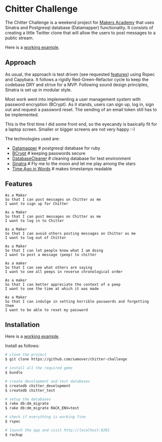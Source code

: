 Chitter Challenge
=================

The Chitter Challenge is a weekend project for [Makers Academy](http://www.makersacademy.com) that uses Sinatra and Postgresql database (Datamapper) functionality. It consists of creating a little Twitter clone that will allow the users to post messages to a public stream.

Here is a [working example](https://badass-chitter.herokuapp.com/).

Approach
--------

As usual, the approach is test driven (see requested [features](#features)) using Rspec and Capybara. It follows a rigidly Red-Green-Refactor cycle to keep the codebase DRY and strive for a MVP. Following sound design principles, Sinatra is set up in modular style.

Most work went into implementing a user management system with password encryption (BCrypt). As it stands, users can sign up, log in, sign out and request a password reset. The sending of an email token still has to be implemented.

This is the first time I did some front end, so the eyecandy is basically fit for a laptop screen. Smaller or bigger screens are not very happy :-)

The technologies used are:

* [Datamapper](https://github.com/datamapper) # postgresql database for ruby
* [BCrypt](https://github.com/codahale/bcrypt-ruby) # keeping passwords secure
* [DatabaseCleaner](https://github.com/DatabaseCleaner) # cleaning database for test environment
* [Sinatra](http://www.sinatrarb.com/) # Fly me to the moon and let me play among the stars
* [Time Ago in Words](https://github.com/elgalu/time_ago_in_words) # makes timestamps readable


Features
---------

```
As a Maker
So that I can post messages on Chitter as me
I want to sign up for Chitter

As a Maker
So that I can post messages on Chitter as me
I want to log in to Chitter

As a Maker
So that I can avoid others posting messages on Chitter as me
I want to log out of Chitter

As a Maker
So that I can let people know what I am doing  
I want to post a message (peep) to chitter

As a maker
So that I can see what others are saying  
I want to see all peeps in reverse chronological order

As a maker
So that I can better appreciate the context of a peep
I want to see the time at which it was made

As a Maker
So that I can indulge in setting horrible passwords and forgetting them
I want to be able to reset my password
```

Installation
-----------

Here is a [working example](https://badass-chitter.herokuapp.com/).

Install as follows: 

```sh
# clone the project
$ git clone https://github.com/samover/chitter-challenge

# install all the required gems
$ bundle

# create development and test databases
$ createdb chitter_development
$ createdb chitter_test

# setup the databases
$ rake db:dm_migrate
$ rake db:dm_migrate RACK_ENV=test

# check if everything is working fine
$ rspec

# launch the app and visit http://localhost:9292
$ rackup
```
